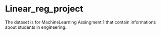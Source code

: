# Linear_reg_project
The dataset is for MachineLearning Assingment 1 that contain informations about students in engineering.
